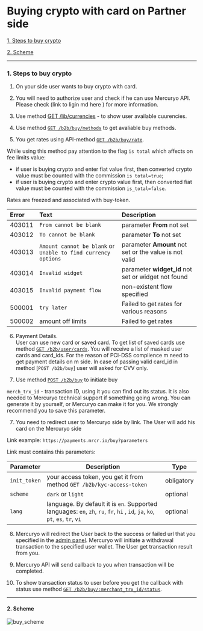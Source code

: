# Buying crypto with card on Partner side

[1. Steps to buy crypto](#steps)

[2. Scheme](#scheme)


***

<a name="steps"></a>
### 1. Steps to buy crypto


1. On your side user wants to buy crypto with card.

2. You will need to authorize user and check if he can use Mercuryo API. Please check (link to ligin md here ) for more information.

3. Use method [GET /lib/currencies](https://u3-1-api.mrcr.io/v1.6/comm-docs/index.html#api-Public-PublicCurrencies) - to show user available cuurencies.

4. Use method [`GET /b2b/buy/methods`](https://u3-1-api.mrcr.io/v1.6/comm-docs/index.html#api-B2B-BuyMethods) to get avaliable buy methods.

5. You get rates using API-method [`GET /b2b/buy/rate`](https://u3-1-api.mrcr.io/v1.6/comm-docs/index.html#api-B2B-GetBuyRate).

While using this method pay attention to the flag `is total` which affects on fee limits value:

* if user is buying crypto and enter fiat value first, then converted crypto value must be counted with the commission `is total=true`;
* if user is buying crypto and enter crypto value first, then converted fiat value must be counted with the commission `is_total=false`.

Rates are freezed and associated with buy-token.

| Error | Text | Description|
|:--|:--|:--|
| 403011  | `From cannot be blank`  | parameter **From** not set  |
| 403012   | `To cannot be blank`  | parameter **To** not set |
| 403013   | `Amount cannot be blank` or `Unable to find currency options` | parameter **Amount** not set or the value is not valid  |
| 403014  | `Invalid widget` | parameter **widget_id** not set or widget not found  |
| 403015 | `Invalid payment flow`  | non-existent flow specified  |
| 500001  | `try later`  | Failed to get rates for various reasons  |
| 500002  | amount off limits  | Failed to get rates  |

6. Payment Details.  
User can use new card or saved card.
To get list of saved cards use method [`GET /b2b/user/cards`](https://u3-1-api.mrcr.io/v1.6/comm-docs/index.html#api-B2B-User_cards).
You will receive a list of masked user cards and card_ids.
For the reason of PCI-DSS complience m need to get payment details on m side. In case of passing valid card_id in method [`POST /b2b/buy`] user will asked for CVV only.

7. Use method [`POST /b2b/buy`](https://u3-1-api.mrcr.io/v1.6/comm-docs/index.html#api-B2B-Buy) to initiate buy

`merch_trx_id` - transaction ID, using it you can find out its status. It is also needed to Mercuryo technical support if something going wrong. You can generate it by yourself, or Mercuryo can make it for you. We strongly recommend you to save this parameter.

7. You need to redirect user to Mercuryo side by link. The User will add his card on the Mercuryo side

Link example: `https://payments.mrcr.io/buy?parameters`

Link must contains this parameters:

| Parameter  |  Description  | Type |
| ------------- | -------------  | -------------  |
| `init_token` | your access token, you get it from method `GET /b2b/kyc-access-token` | obligatory |
| `scheme` | `dark` or `light` | optional |
| `lang` | language. By default it is `en`. Supported languages: `en`, `zh`, `ru`, `fr`, `hi` , `id`, `ja`, `ko`, `pt`, `es`, `tr`, `vi`  | optional |

8. Mercuryo will redirect the User back to the success or failed url that you specified in the [admin panel](ADD_LINK). Mercuryo  will initiate a withdrawal transaction to the specified user wallet. The User get transaction result from you.

9. Mercuryo API will send callback to you  when transaction will be completed.

10. To show transaction status to user before you get the callback with status use method [`GET /b2b/buy/:merchant_trx_id/status`](https://u3-1-api.mrcr.io/v1.6/comm-docs/index.html#api-B2B-BuyTransactionStatus).

***

<a name="scheme"></a>
#### 2. Scheme
![buy_scheme](scheme/buy.png)
